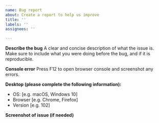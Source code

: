 ```yaml
---
name: Bug report
about: Create a report to help us improve
title: ''
labels: ''
assignees: ''

---
```


**Describe the bug**
A clear and concise description of what the issue is.
Make sure to include what you were doing before the bug, and if it is reproducible.

**Console error**
Press F12 to open browser console and screenshot any errors.

**Desktop (please complete the following information):**
 - OS: [e.g. macOS, Windows 10]
 - Browser [e.g. Chrome, Firefox]
 - Version [e.g. 102]

**Screenshot of issue (if needed)**
